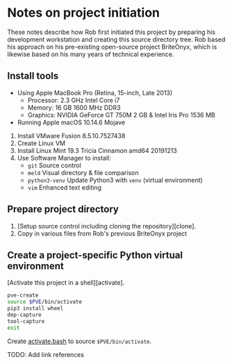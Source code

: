 # Notes on project initiation
These notes describe how Rob first initiated this project by preparing his development workstation and creating this source directory tree.
Rob based his approach on his pre-existing open-source project BriteOnyx, which is likewise based on his many years of technical experience.

## Install tools
* Using Apple MacBook Pro (Retina, 15-inch, Late 2013)
    * Processor: 2.3 GHz Intel Core i7
    * Memory:    16 GB 1600 MHz DDR3
    * Graphics:  NVIDIA GeForce GT 750M 2 GB & Intel Iris Pro 1536 MB
* Running Apple macOS 10.14.6 Mojave

1. Install VMware Fusion 8.5.10.7527438
1. Create Linux VM
1. Install Linux Mint 19.3 Tricia Cinnamon amd64 20191213
1. Use Software Manager to install:
    * `git`           Source control
    * `meld`          Visual directory & file comparison
    * `python3-venv`  Update Python3 with `venv` (virtual environment)
    * `vim`           Enhanced text editing

## Prepare project directory
1. [Setup source control including cloning the repository][clone].
1. Copy in various files from Rob's previous BriteOnyx project

## Create a project-specific Python virtual environment
[Activate this project in a shell][activate].

~~~ bash
pve-create
source $PVE/bin/activate
pip3 install wheel
dep-capture
tool-capture
exit
~~~

Create [activate.bash](../activate.bash) to source `$PVE/bin/activate`.

TODO: Add link references

